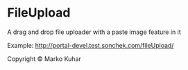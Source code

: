 FileUpload
==========

A drag and drop file uploader with a paste image feature in it

Example: http://portal-devel.test.sonchek.com/fileUpload/

Copyright © Marko Kuhar
